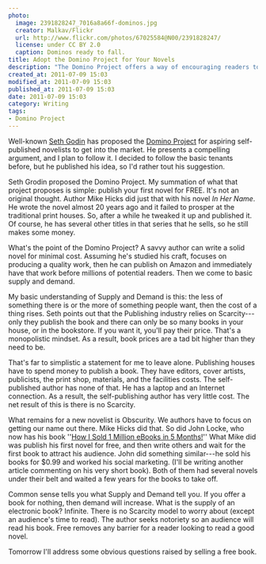 ```yaml
---
photo:
  image: 2391828247_7016a8a66f-dominos.jpg
  creator: Malkav/Flickr
  url: http://www.flickr.com/photos/67025584@N00/2391828247/
  license: under CC BY 2.0
  caption: Dominos ready to fall.
title: Adopt the Domino Project for Your Novels
description: "The Domino Project offers a way of encouraging readers to try you out as a new writer."
created_at: 2011-07-09 15:03
modified_at: 2011-07-09 15:03
published_at: 2011-07-09 15:03
date: 2011-07-09 15:03
category: Writing
tags:
- Domino Project
---
```


Well-known [Seth Godin](http://en.wikipedia.org/wiki/Seth_Godin) has proposed
the [Domino Project](http://www.thedominoproject.com/) for aspiring self-
published novelists to get into the market. He presents a compelling argument,
and I plan to follow it. I decided to follow the basic tenants before, but he
published his idea, so I'd rather tout his suggestion.

<!-- more -->


Seth Grodin proposed the Domino Project. My
summation of what that project proposes is simple: publish your first novel for
FREE. It's not an original thought. Author Mike Hicks did just that with his novel *In Her
Name*. He wrote the
novel almost 20 years ago and it failed to prosper at the traditional print
houses. So, after a while he tweaked it up and published it. Of course, he has
several other titles in that series that he sells, so he still makes some money.

What's the point of the Domino Project? A savvy author can write a solid novel
for minimal cost. Assuming he's studied his craft, focuses on producing a
quality work, then he can publish on Amazon and immediately have that work
before millions of potential readers. Then we come to basic supply and demand.

My basic understanding of Supply and Demand is this: the less of something there
is or the more of something people want, then the cost of a thing rises. Seth
points out that the Publishing industry relies on Scarcity---only they publish
the book and there can only be so many books in your house, or in the bookstore.
If you want it, you'll pay their price. That's a monopolistic mindset. As a
result, book prices are a tad bit higher than they need to be.

That's far to simplistic a statement for me to leave alone. Publishing houses
have to spend money to publish a book. They have editors, cover artists,
publicists, the print shop, materials, and the facilities costs. The self-
published author has none of that. He has a laptop and an Internet connection.
As a result, the self-publishing author has very little cost. The net result of
this is there is no Scarcity.

What remains for a new novelist is Obscurity. We authors have to focus on
getting our name out there. Mike Hicks did that. So did John Locke, who now has
his book ''[How I Sold 1 Million eBooks in 5 Months!](http://www.amazon.com/Sold-Million-eBooks-Months-ebook/dp/B0056BMK6K)'' What Mike did was publish his
first novel for free, and then write others and wait for the first book to
attract his audience. John did something similar---he sold his books for $0.99
and worked his social marketing. (I'll be writing another article commenting on
his very short book). Both of them had several novels under their belt and
waited a few years for the books to take off.

Common sense tells you what Supply and Demand tell you. If you offer a book for
nothing, then demand will increase. What is the supply of an electronic book?
Infinite. There is no Scarcity model to worry about (except an audience's time
to read). The author seeks notoriety so an audience will read his book. Free
removes any barrier for a reader looking to read a good novel.

Tomorrow I'll address some obvious questions raised by selling a free book.
